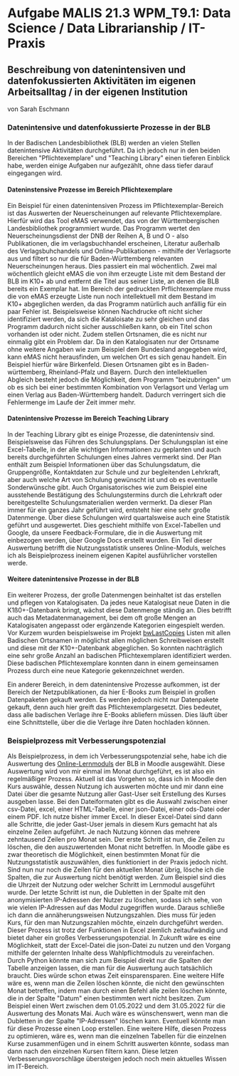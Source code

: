 # Aufgabe MALIS 21.3 WPM_T9.1: Data Science / Data Librarianship / IT-Praxis
## Beschreibung von datenintensiven und datenfokussierten Aktivitäten im eigenen Arbeitsalltag / in der eigenen Institution
von Sarah Eschmann

### Datenintensive und datenfokussierte Prozesse in der BLB
In der Badischen Landesbibliothek (BLB) werden an vielen Stellen datenintensive Aktivitäten durchgeführt. Da ich jedoch nur in den beiden Bereichen "Pflichtexemplare" und "Teaching Library" einen tieferen Einblick habe, werden einige Aufgaben nur aufgezählt, ohne dass tiefer darauf eingegangen wird.

#### Dateninstensive Prozesse im Bereich Pflichtexemplare
Ein Beispiel für einen datenintensiven Prozess im Pflichtexemplar-Bereich ist das Auswerten der Neuerscheinungen auf relevante Pflichtexemplare. Hierfür wird das Tool eMAS verwendet, das von der Württembergischen Landesbibliothek programmiert wurde. Das Programm wertet den Neuerscheinungsdienst der DNB der Reihen A, B und O - also Publikationen, die im verlagsbuchhandel erscheinen, Literatur außerhalb des Verlagsbuhchandels und Online-Publikationen - mithilfe der Verlagsorte aus und filtert so nur die für Baden-Württemberg relevanten Neuerscheinungen heraus. Dies passiert ein mal wöchentlich. Zwei mal wöchentlich gleicht eMAS die von ihm erzeugte Liste mit dem Bestand der BLB im K10+ ab und entfernt die Titel aus seiner Liste, an denen die BLB bereits ein Exemplar hat. 
Im Bereich der gedruckten Prflichtexemplare muss die von eMAS erzeugte Liste nun noch intellektuell mit dem Bestand im K10+ abgeglichen werden, da das Programm natürlich auch anfällig für ein paar Fehler ist. Beispielsweise können Nachdrucke oft nicht sicher identifiziert werden, da sich die Kataloisate zu sehr gleichen und das Programm dadurch nicht sicher ausschließen kann, ob ein Titel schon vorhanden ist oder nicht. Zudem stellen Ortsnamen, die es nicht nur einmalig gibt ein Problem dar. Da in den Katalogisaten nur der Ortsname ohne weitere Angaben wie zum Beispiel dem Bundesland angegeben wird, kann eMAS nicht herausfinden, um welchen Ort es sich genau handelt. Ein Beispiel hierfür wäre Birkenfeld. Diesen Ortsnamen gibt es in Baden-württemberg, Rheinland-Pfalz und Bayern. 
Durch den intellektuellen Abgleich besteht jedoch die Möglichkeit, dem Programm "beizubringen" um ob es sich bei einer bestimmten Kombination von Verlagsort und Verlag um einen Verlag aus Baden-Württemberg handelt. Dadurch verringert sich die Fehlermenge im Laufe der Zeit immer mehr.

#### Datenintensive Prozesse im Bereich Teaching Library
In der Teaching Library gibt es einige Prozesse, die datenintensiv sind. Beispielsweise das Führen des Schulungsplans. Der Schulungsplan ist eine Excel-Tabelle, in der alle wichtigen Informationen zu geplanten und auch bereits durchgeführten Schulungen eines Jahres vermerkt sind. Der Plan enthält zum Beispiel Informationen über das Schulungsdatum, die Gruppengröße, Kontaktdaten zur Schule und zur begleitenden Lehrkraft, aber auch welche Art von Schulung gewünscht ist und ob es eventuelle Sonderwünsche gibt. Auch Organisatorisches wie zum Beispiel eine ausstehende Bestätigung des Schulungstermins durch die Lehrkraft oder bereitgestellte Schulungsmaterialien werden vermerkt. Da dieser Plan immer für ein ganzes Jahr geführt wird, entsteht hier eine sehr große Datenmenge.
Über diese Schulungen wird quartalsweise auch eine Statistik geführt und ausgewertet. Dies geschieht mithilfe von Excel-Tabellen und Google, da unsere Feedback-Formulare, die in die Auswertung mit einbezogen werden, über Google Docs erstellt wurden.
Ein Teil dieser Auswertung betrifft die Nutzungsstatistik unseres Online-Moduls, welches ich als Beispielprozess ineinem eigenen Kapitel ausführlicher vorstellen werde.

#### Weitere datenintensive Prozesse in der BLB
Ein weiterer Prozess, der große Datenmengen beinhaltet ist das erstellen und pflegen von Katalogisaten. Da jedes neue Katalogisat neue Daten in die K1ß0+-Datenbank bringt, wächst diese Datenmenge ständig an. 
Dies betrifft auch das Metadatenmanagement, bei dem oft große Mengen an Katalogisaten angepasst oder ergänzende Kategorien eingespielt werden. Vor Kurzem wurden beispielsweise im Projekt [bwLastCopies](https://wiki.bsz-bw.de/display/LASTCOPIES/Kurzbeschreibung+Projekt+bwLast+Copies) Listen mit allen Badischen Ortsnamen in möglichst allen möglichen Schreibweisen erstellt und diese mit der K10+-Datenbank abgeglichen. So konnten nachträglich eine sehr große Anzahl an badischen Pflichtexemplaren identifiziert werden. Diese badischen Pflichtexemplare konnten dann in einem gemeinsamen Prozess durch eine neue Kategorie gekennzeichnet werden.

Ein anderer Bereich, in dem datenintensive Prozesse aufkommen, ist der Bereich der Netzpublikationen, da hier E-Books zum Beispiel in großen Datenpaketen gekauft werden. Es werden jedoch nicht nur Datenpakete gekauft, denn auch hier greift das Pflichtexemplargesetzt. Dies bedeutet, dass alle badischen Verlage ihre E-Books abliefern müssen. Dies läuft über eine Schnittstelle, über die die Verlage ihre Daten hochladen können.

### Beispielprozess mit Verbesserungspotenzial
Als Beispielprozess, in dem ich Verbesserungspotenzial sehe, habe ich die Auswertung des [Online-Lernmoduls](https://elearning.blb-karlsruhe.de/) der BLB in Moodle ausgewählt.
Diese Auswertung wird von mir einmal im Monat durchgeführt, es ist also ein regelmäßiger Prozess. Aktuell ist das Vorgehen so, dass ich in Moodle den Kurs auswähle, dessen Nutzung ich auswerten möchte und mir dann eine Datei über die gesamte Nutzung aller Gast-User seit Erstellung des Kurses ausgeben lasse. Bei den Dateiformaten gibt es die Auswahl zwischen einer csv-Datei, excel, einer HTML-Tabelle, einer json-Datei, einer ods-Datei oder einem PDF. Ich nutze bisher immer Excel. In dieser Excel-Datei sind dann alle Schritte, die jeder Gast-User jemals in diesem Kurs gemacht hat als einzelne Zeilen aufgeführt. Je nach Nutzung können das mehrere zehntausend Zeilen pro Monat sein. Der erste Schritt ist nun, die Zeilen zu löschen, die den auszuwertenden Monat nicht betreffen. In Moodle gäbe es zwar theoretisch die Möglichkeit, einen bestimmten Monat für die Nutzungsstatistik auszuwählen, dies funktioniert in der Praxis jedoch nicht. 
Sind nun nur noch die Zeilen für den aktuellen Monat übrig, lösche ich die Spalten, die zur Auswertung nicht benötigt werden. Zum Beispiel sind dies die Uhrzeit der Nutzung oder welcher Schritt im Lernmodul ausgeführt wurde. Der letzte Schritt ist nun, die Dubletten in der Spalte mit den anonymisierten IP-Adressen der Nutzer zu löschen, sodass ich sehe, von wie vielen IP-Adressen auf das Modul zugegriffen wurde. Daraus schließe ich dann die annäherungsweisen Nutzungszahlen. Dies muss für jeden Kurs, für den man Nutzungszahlen möchte, einzeln durchgeführt werden.
Dieser Prozess ist trotz der Funktionen in Excel ziemlich zeitaufwändig und bietet daher ein großes Verbesserungspotenzial. 
In Zukunft wäre es eine Möglichkeit, statt der Excel-Datei die json-Datei zu nutzen und den Vorgang mithilfe der gelernten Inhalte dess Wahlpflichtmoduls zu vereinfachen. Durch Python könnte man sich zum Beispiel direkt nur die Spalten der Tabelle anzeigen lassen, die man für die Auswertung auch tatsächlich braucht. Dies würde schon etwas Zeit einsparensparen. 
Eine weitere Hilfe wäre es, wenn man die Zeilen löschen könnte, die nicht den gewünschten Monat betreffen, indem man durch einen Befehl alle zeilen löschen könnte, die in der Spalte "Datum" einen bestimmten wert nicht besitzen. Zum Beispiel einen Wert zwischen dem 01.05.2022 und dem 31.05.2022 für die Auswertung des Monats Mai. 
Auch wäre es wünschenswert, wenn man die Dubletten in der Spalte "IP-Adressen" löschen kann. Eventuell könnte man für diese Prozesse einen Loop erstellen. 
Eine weitere Hilfe, diesen Prozess zu optimieren, wäre es, wenn man die einzelnen Tabellen für die einzelnen Kurse zusammenfügen und in einem Schritt auswerten könnte, sodass man dann nach den einzelnen Kursen filtern kann. 
Diese letzen Verbesserungsvorschläge übersteigen jedoch noch mein aktuelles Wissen im IT-Bereich.
